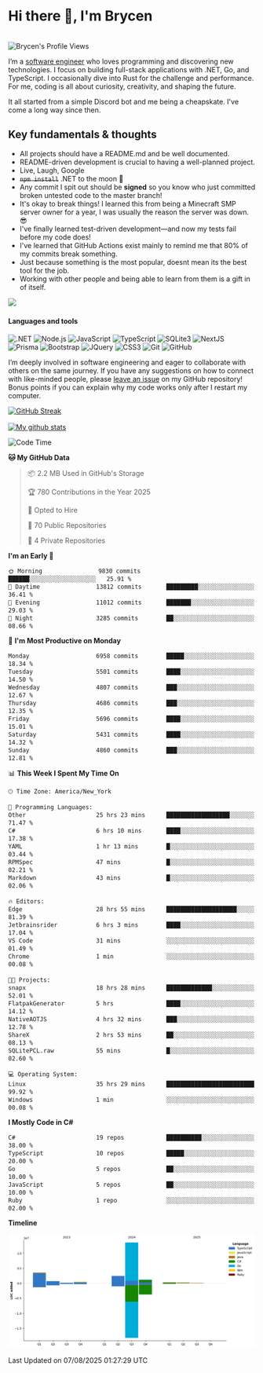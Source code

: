 # Hi there 👋, I'm Brycen

<br>
<img src="https://komarev.com/ghpvc/?username=BrycensRanch" alt="Brycen's Profile Views" />

I’m a [software engineer](https://en.wikipedia.org/wiki/Software_engineering) who loves programming and discovering new technologies. I focus on building full-stack applications with .NET, Go, and TypeScript. I occasionally dive into Rust for the challenge and performance. For me, coding is all about curiosity, creativity, and shaping the future.

It all started from a simple Discord bot and me being a cheapskate. I've come a long way since then.

## Key fundamentals & thoughts

- All projects should have a README.md and be well documented.
- README-driven development is crucial to having a well-planned project.
- Live, Laugh, Google
- ~~`npm install`~~ .NET to the moon 🚀
- Any commit I spit out should be **signed** so you know who just committed broken untested code to the master branch!
- It's okay to break things! I learned this from being a Minecraft SMP server owner for a year, I was usually the reason the server was down. 😎
- I've finally learned test-driven development—and now my tests fail before my code does!
- I've learned that GitHub Actions exist mainly to remind me that 80% of my commits break something.
- Just because something is the most popular, doesnt mean its the best tool for the job.
- Working with other people and being able to learn from them is a gift in of itself.

<img src="https://res.cloudinary.com/practicaldev/image/fetch/s--OoBLh7-Q--/c_limit%2Cf_auto%2Cfl_progressive%2Cq_auto%2Cw_880/https://cdn-images-1.medium.com/max/1614/1%2A8BlqJ8lNVZzuRjAg1mZ50w.png" height="400"/>

<h4>Languages and tools</h4>
<p>
  <img src="https://img.shields.io/badge/.NET-%23512BD4.svg?&style=for-the-badge&logo=dotnet&logoColor=white" alt=".NET" />
  <img src="https://img.shields.io/badge/node.js%20-%2343853D.svg?&style=for-the-badge&logo=node.js&logoColor=white" alt="Node.js" />
  <img src="https://img.shields.io/badge/javascript%20-%23323330.svg?&style=for-the-badge&logo=javascript&logoColor=%23F7DF1E" alt="JavaScript" />
  <img src="https://img.shields.io/badge/typescript%20-%23323330.svg?&style=for-the-badge&logo=typescript&logoColor=#3467eb" alt="TypeScript" />
  <img src="https://img.shields.io/badge/sqlite3%20-%23323330.svg?&style=for-the-badge&logo=sqlite&logoColor=#3467eb" alt="SQLite3" />
  <img src="https://img.shields.io/badge/Next.JS%20-%23323330.svg?&style=for-the-badge&logo=next.js&logoColor=#3467eb" alt="NextJS" />
  <img src="https://img.shields.io/badge/Prisma%20-%23323330.svg?&style=for-the-badge&logo=prisma&logoColor=#3467eb" alt="Prisma" />
  <img src="https://img.shields.io/badge/bootstrap%20-%23323330.svg?&style=for-the-badge&logo=bootstrap" alt="Bootstrap" />
  <img src="https://img.shields.io/badge/jquery%20-%23323330.svg?&style=for-the-badge&logo=jquery" alt="JQuery" />
  <img src="https://img.shields.io/badge/css3%20-%23323330.svg?&style=for-the-badge&logo=css3" alt="CSS3" />
  <img src="https://img.shields.io/badge/git%20-%23323330.svg?&style=for-the-badge&logo=git" alt="Git" />
  <img src="https://img.shields.io/badge/github%20-%23323330.svg?&style=for-the-badge&logo=github" alt="GitHub" />
</p>

I’m deeply involved in software engineering and eager to collaborate with others on the same journey. If you have any suggestions on how to connect with like-minded people, please [leave an issue](https://github.com/BrycensRanch/BrycensRanch/issues/new) on my GitHub repository! Bonus points if you can explain why my code works only after I restart my computer. 

<p><a href="https://git.io/streak-stats"><img src=https://github-readme-streak-stats-eight.vercel.app?user=BrycensRanch&amp;theme=dark&amp;hide_border=true&fire=EB5454&amp;ring=0CEB19" alt="GitHub Streak"></a></p>

<a href="https://github.com/anuraghazra/github-readme-stats">
  <img align="center" src="https://github-readme-stats.anuraghazra1.vercel.app/api?username=BrycensRanch&show_icons=true&line_height=27&include_all_commits=true" alt="My github stats" />
</a>

<!--START_SECTION:waka-->
![Code Time](http://img.shields.io/badge/Code%20Time-2%2C478%20hrs%2057%20mins-blue)

**🐱 My GitHub Data** 

> 📦 2.2 MB Used in GitHub's Storage 
 > 
> 🏆 780 Contributions in the Year 2025
 > 
> 💼 Opted to Hire
 > 
> 📜 70 Public Repositories 
 > 
> 🔑 4 Private Repositories 
 > 
**I'm an Early 🐤** 

```text
🌞 Morning                9830 commits        ██████░░░░░░░░░░░░░░░░░░░   25.91 % 
🌆 Daytime                13812 commits       █████████░░░░░░░░░░░░░░░░   36.41 % 
🌃 Evening                11012 commits       ███████░░░░░░░░░░░░░░░░░░   29.03 % 
🌙 Night                  3285 commits        ██░░░░░░░░░░░░░░░░░░░░░░░   08.66 % 
```
📅 **I'm Most Productive on Monday** 

```text
Monday                   6958 commits        █████░░░░░░░░░░░░░░░░░░░░   18.34 % 
Tuesday                  5501 commits        ████░░░░░░░░░░░░░░░░░░░░░   14.50 % 
Wednesday                4807 commits        ███░░░░░░░░░░░░░░░░░░░░░░   12.67 % 
Thursday                 4686 commits        ███░░░░░░░░░░░░░░░░░░░░░░   12.35 % 
Friday                   5696 commits        ████░░░░░░░░░░░░░░░░░░░░░   15.01 % 
Saturday                 5431 commits        ████░░░░░░░░░░░░░░░░░░░░░   14.32 % 
Sunday                   4860 commits        ███░░░░░░░░░░░░░░░░░░░░░░   12.81 % 
```


📊 **This Week I Spent My Time On** 

```text
🕑︎ Time Zone: America/New_York

💬 Programming Languages: 
Other                    25 hrs 23 mins      ██████████████████░░░░░░░   71.47 % 
C#                       6 hrs 10 mins       ████░░░░░░░░░░░░░░░░░░░░░   17.38 % 
YAML                     1 hr 13 mins        █░░░░░░░░░░░░░░░░░░░░░░░░   03.44 % 
RPMSpec                  47 mins             █░░░░░░░░░░░░░░░░░░░░░░░░   02.21 % 
Markdown                 43 mins             █░░░░░░░░░░░░░░░░░░░░░░░░   02.06 % 

🔥 Editors: 
Edge                     28 hrs 55 mins      ████████████████████░░░░░   81.39 % 
Jetbrainsrider           6 hrs 3 mins        ████░░░░░░░░░░░░░░░░░░░░░   17.04 % 
VS Code                  31 mins             ░░░░░░░░░░░░░░░░░░░░░░░░░   01.49 % 
Chrome                   1 min               ░░░░░░░░░░░░░░░░░░░░░░░░░   00.08 % 

🐱‍💻 Projects: 
snapx                    18 hrs 28 mins      █████████████░░░░░░░░░░░░   52.01 % 
FlatpakGenerator         5 hrs               ████░░░░░░░░░░░░░░░░░░░░░   14.12 % 
NativeAOTJS              4 hrs 32 mins       ███░░░░░░░░░░░░░░░░░░░░░░   12.78 % 
ShareX                   2 hrs 53 mins       ██░░░░░░░░░░░░░░░░░░░░░░░   08.13 % 
SQLitePCL.raw            55 mins             █░░░░░░░░░░░░░░░░░░░░░░░░   02.60 % 

💻 Operating System: 
Linux                    35 hrs 29 mins      █████████████████████████   99.92 % 
Windows                  1 min               ░░░░░░░░░░░░░░░░░░░░░░░░░   00.08 % 
```

**I Mostly Code in C#** 

```text
C#                       19 repos            ██████████░░░░░░░░░░░░░░░   38.00 % 
TypeScript               10 repos            █████░░░░░░░░░░░░░░░░░░░░   20.00 % 
Go                       5 repos             ██░░░░░░░░░░░░░░░░░░░░░░░   10.00 % 
JavaScript               5 repos             ██░░░░░░░░░░░░░░░░░░░░░░░   10.00 % 
Ruby                     1 repo              ░░░░░░░░░░░░░░░░░░░░░░░░░   02.00 % 
```



**Timeline**

![Lines of Code chart](https://raw.githubusercontent.com/BrycensRanch/BrycensRanch/main/assets/bar_graph.png)


 Last Updated on 07/08/2025 01:27:29 UTC
<!--END_SECTION:waka-->

<!--
**BrycensRanch/BrycensRanch** is a ✨ _special_ ✨ repository because its `README.md` (this file) appears on your GitHub profile.

Here are some ideas to get you started:

- 🔭 I’m currently working on ...
- 🌱 I’m currently learning ...
- 👯 I’m looking to collaborate on ...
- 🤔 I’m looking for help with ...
- 💬 Ask me about ...
- 📫 How to reach me: ...
- 😄 Pronouns: ...
- ⚡ Fun fact: ...
-->
